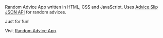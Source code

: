 Random Advice App written in HTML, CSS and JavaScript. Uses [Advice Slip JSON API](https://api.adviceslip.com/) for random advices.

Just for fun!

Visit [Random Advice App](https://orhanemree.github.io/random-advice-app/).
